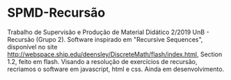# SPMD-Recursão
Trabalho de Supervisão e Produção de Material Didático 2/2019 UnB - Recursão (Grupo 2). 
Software inspirado em "Recursive Sequences", disponível no site http://webspace.ship.edu/deensley/DiscreteMath/flash/index.html, Section 1.2, feito em flash. Visando a resolução de exercícios de recursão, recriamos o software em javascript, html e css.
Ainda em desenvolvimento.
